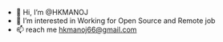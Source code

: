 - 👋 Hi, I’m @HKMANOJ
- 👀 I’m interested in Working for Open Source and Remote job
- 📫 reach me hkmanoj66@gmail.com

<!---
HKMANOJ/HKMANOJ is a ✨ special ✨ repository because its `README.md` (this file) appears on your GitHub profile.
You can click the Preview link to take a look at your changes.
--->
